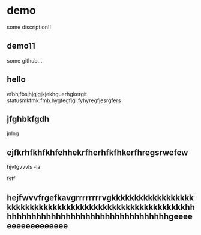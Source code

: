 # demo

some discription!!

## demo11

some github....

## hello
 
 efbhjfbsjhjgjgjkjekhguerhgkergit statusmkfmk.fmb.hygfegfjgi.fyhyregfjesrgfers

 ## jfghbkfgdh
 jnlng

 ## ejfkrhfkhfkhfehhekrfherhfkfhkerfhregsrwefew
 
 hjvfgvvvls -la


fsff
## hejfwvvfrgefkavgrrrrrrrrvgkkkkkkkkkkkkkkkkkkkkkkkkkkkkkkkkkkkkkkkkkkkkkkkkkkkkkkkkkhhhhhhhhhhhhhhhhhhhhhhhhhhhhhhhhhhhgeeeeeeeeeeeeeeeee